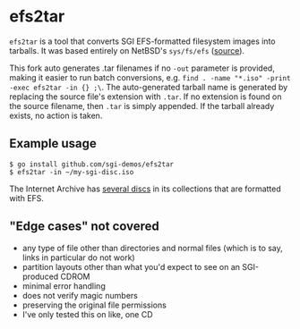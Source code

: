 # efs2tar

`efs2tar` is a tool that converts SGI EFS-formatted filesystem images into tarballs. It was based entirely on NetBSD's `sys/fs/efs` ([source](http://cvsweb.netbsd.org/bsdweb.cgi/src/sys/fs/efs/?only_with_tag=MAIN)).

This fork auto generates .tar filenames if no `-out` parameter is provided, making it easier to run batch conversions, e.g. `find . -name "*.iso" -print -exec efs2tar -in {} ;\`.  The auto-generated tarball name is generated by replacing the source file's extension with `.tar`. If no extension is found on the source filename, then `.tar` is simply appended.  If the tarball already exists, no action is taken. 

## Example usage

```
$ go install github.com/sgi-demos/efs2tar
$ efs2tar -in ~/my-sgi-disc.iso
```

The Internet Archive has [several discs](https://archive.org/search.php?query=sgi&and%5B%5D=mediatype%3A%22software%22&page=2) in its collections that are formatted with EFS.


## "Edge cases" not covered
* any type of file other than directories and normal files (which is to say, links in particular do not work)
* partition layouts other than what you'd expect to see on an SGI-produced CDROM
* minimal error handling
* does not verify magic numbers
* preserving the original file permissions
* I've only tested this on like, one CD
